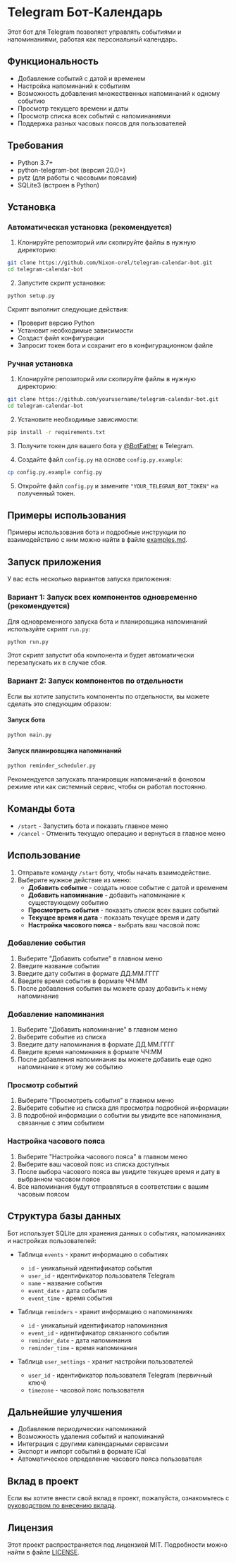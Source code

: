 # Telegram Бот-Календарь

Этот бот для Telegram позволяет управлять событиями и напоминаниями, работая как персональный календарь.

## Функциональность

- Добавление событий с датой и временем
- Настройка напоминаний к событиям
- Возможность добавления множественных напоминаний к одному событию
- Просмотр текущего времени и даты
- Просмотр списка всех событий с напоминаниями
- Поддержка разных часовых поясов для пользователей

## Требования

- Python 3.7+
- python-telegram-bot (версия 20.0+)
- pytz (для работы с часовыми поясами)
- SQLite3 (встроен в Python)

## Установка

### Автоматическая установка (рекомендуется)

1. Клонируйте репозиторий или скопируйте файлы в нужную директорию:

```bash
git clone https://github.com/Nixon-orel/telegram-calendar-bot.git
cd telegram-calendar-bot
```

2. Запустите скрипт установки:

```bash
python setup.py
```

Скрипт выполнит следующие действия:
- Проверит версию Python
- Установит необходимые зависимости
- Создаст файл конфигурации
- Запросит токен бота и сохранит его в конфигурационном файле

### Ручная установка

1. Клонируйте репозиторий или скопируйте файлы в нужную директорию:

```bash
git clone https://github.com/yourusername/telegram-calendar-bot.git
cd telegram-calendar-bot
```

2. Установите необходимые зависимости:

```bash
pip install -r requirements.txt
```

3. Получите токен для вашего бота у [@BotFather](https://t.me/BotFather) в Telegram.

4. Создайте файл `config.py` на основе `config.py.example`:

```bash
cp config.py.example config.py
```

5. Откройте файл `config.py` и замените `"YOUR_TELEGRAM_BOT_TOKEN"` на полученный токен.

## Примеры использования

Примеры использования бота и подробные инструкции по взаимодействию с ним можно найти в файле [examples.md](examples.md).

## Запуск приложения

У вас есть несколько вариантов запуска приложения:

### Вариант 1: Запуск всех компонентов одновременно (рекомендуется)

Для одновременного запуска бота и планировщика напоминаний используйте скрипт `run.py`:

```bash
python run.py
```

Этот скрипт запустит оба компонента и будет автоматически перезапускать их в случае сбоя.

### Вариант 2: Запуск компонентов по отдельности

Если вы хотите запустить компоненты по отдельности, вы можете сделать это следующим образом:

#### Запуск бота

```bash
python main.py
```

#### Запуск планировщика напоминаний

```bash
python reminder_scheduler.py
```

Рекомендуется запускать планировщик напоминаний в фоновом режиме или как системный сервис, чтобы он работал постоянно.

## Команды бота

- `/start` - Запустить бота и показать главное меню
- `/cancel` - Отменить текущую операцию и вернуться в главное меню

## Использование

1. Отправьте команду `/start` боту, чтобы начать взаимодействие.
2. Выберите нужное действие из меню:
   - **Добавить событие** - создать новое событие с датой и временем
   - **Добавить напоминание** - добавить напоминание к существующему событию
   - **Просмотреть события** - показать список всех ваших событий
   - **Текущее время и дата** - показать текущее время и дату
   - **Настройка часового пояса** - выбрать ваш часовой пояс

### Добавление события

1. Выберите "Добавить событие" в главном меню
2. Введите название события
3. Введите дату события в формате ДД.ММ.ГГГГ
4. Введите время события в формате ЧЧ:ММ
5. После добавления события вы можете сразу добавить к нему напоминание

### Добавление напоминания

1. Выберите "Добавить напоминание" в главном меню
2. Выберите событие из списка
3. Введите дату напоминания в формате ДД.ММ.ГГГГ
4. Введите время напоминания в формате ЧЧ:ММ
5. После добавления напоминания вы можете добавить еще одно напоминание к этому же событию

### Просмотр событий

1. Выберите "Просмотреть события" в главном меню
2. Выберите событие из списка для просмотра подробной информации
3. В подробной информации о событии вы увидите все напоминания, связанные с этим событием

### Настройка часового пояса

1. Выберите "Настройка часового пояса" в главном меню
2. Выберите ваш часовой пояс из списка доступных
3. После выбора часового пояса вы увидите текущее время и дату в выбранном часовом поясе
4. Все напоминания будут отправляться в соответствии с вашим часовым поясом

## Структура базы данных

Бот использует SQLite для хранения данных о событиях, напоминаниях и настройках пользователей:

- Таблица `events` - хранит информацию о событиях
  - `id` - уникальный идентификатор события
  - `user_id` - идентификатор пользователя Telegram
  - `name` - название события
  - `event_date` - дата события
  - `event_time` - время события

- Таблица `reminders` - хранит информацию о напоминаниях
  - `id` - уникальный идентификатор напоминания
  - `event_id` - идентификатор связанного события
  - `reminder_date` - дата напоминания
  - `reminder_time` - время напоминания

- Таблица `user_settings` - хранит настройки пользователей
  - `user_id` - идентификатор пользователя Telegram (первичный ключ)
  - `timezone` - часовой пояс пользователя

## Дальнейшие улучшения

- Добавление периодических напоминаний
- Возможность удаления событий и напоминаний
- Интеграция с другими календарными сервисами
- Экспорт и импорт событий в формате iCal
- Автоматическое определение часового пояса пользователя

## Вклад в проект

Если вы хотите внести свой вклад в проект, пожалуйста, ознакомьтесь с [руководством по внесению вклада](CONTRIBUTING.md).

## Лицензия

Этот проект распространяется под лицензией MIT. Подробности можно найти в файле [LICENSE](LICENSE).